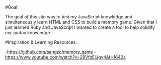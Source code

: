 #Goal:

The goal of this site was to test my JavaScript knowledge and simultaneously learn HTML and CSS to build a memory game. Given that I just learned Ruby and JavaScript I wanted to create a tool to help solidify my syntax knowledge.

#Inspiration & Learning Resources:

-https://github.com/sangzc/memory_game
-https://www.youtube.com/watch?v=28VfzEiJgy4&t=1642s
